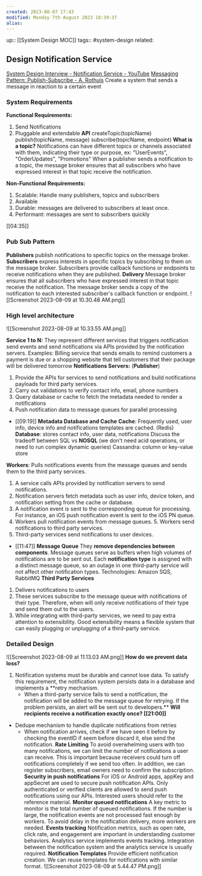 ```yaml
---
created: 2023-08-07 17:43
modified: Monday 7th August 2023 18:39:37
alias:
---
```

up::  [[System Design MOC]]
tags:: #system-design
related:
## Design Notification Service

[System Design Interview - Notification Service - YouTube](https://www.youtube.com/watch?v=bBTPZ9NdSk8)
[Messaging Pattern: Publish-Subscribe - A. Rothuis](https://www.arothuis.nl/posts/messaging-pub-sub/)
Create a system that sends a message in reaction to a certain event
### System Requirements
**Functional Requirements:**
1. Send Notifications
2. Pluggable and extendable
**API**
createTopic(topicName)
publish(topicName, message)
subscribe(topicName, endpoint)
**What is a topic?**
	Notifications can have different topics or channels associated with them, indicating their type or purpose, ex: "UserEvents", "OrderUpdates", "Promotions"
	When a publisher sends a notification to a topic, the message broker ensures that all subscribers who have expressed interest in that topic receive the notification.

**Non-Functional Requirements:**
1. Scalable: Handle many publishers, topics and subscribers
2. Available
3. Durable: messages are delivered to subscribers at least once.
4. Performant: messages are sent to subscribers quickly

[[04:35]]
### Pub Sub Pattern
**Publishers** publish notifications to specific topics on the message broker.
**Subscribers** express interests in specific topics by subscribing to them on the message broker. Subscribers provide callback functions or endpoints to receive notifications when they are published.
**Delivery** Message broker ensures that all subscribers who have expressed interest in that topic receive the notification. The message broker sends a copy of the notification to each interested subscriber's callback function or endpoint.
![[Screenshot 2023-08-09 at 10.30.48 AM.png]]
### High level architecture
![[Screenshot 2023-08-09 at 10.33.55 AM.png]]

**Service 1 to N:** They represent different services that triggers notification send events and send notifications via APIs provided by the notification servers.
Examples: Billing service that sends emails to remind customers a payment is due or a shopping website that tell customers that their package will be delivered tomorrow
**Notifications Servers:** (**Publisher**)
1. Provide the APIs for services to send notifications and build notifications payloads for third party services.
2. Carry out validations to verify contact info, email, phone numbers
3. Query database or cache to fetch the metadata needed to render a notifications
4. Push notification data to message queues for parallel processing
- [[09:19]]
**Metadata Database and Cache**
**Cache**: Frequently used, user info, device info and notifications templates are cached. (Redis)
**Database**: stores contact info, user data, notifications
Discuss the tradeoff between SQL vs **NOSQL**
	(we don't need acid operations, or need to run complex dynamic queries)
Cassandra: column or key-value store

**Workers**: Pulls notifications events from the message queues and sends them to the third party services.
1. A service calls APIs provided by notification servers to send notifications.
2. Notification servers fetch metadata such as user info, device token, and notification setting from the cache or database.
3. A notification event is sent to the corresponding queue for processing. For instance, an iOS push notification event is sent to the iOS PN queue.
4. Workers pull notification events from message queues. 5. Workers send notifications to third party services.
6. Third-party services send notifications to user devices.

- [[11:47]]
**Message Queue**
They **remove dependencies between components**. Message queues serve as buffers when high volumes of notifications are to be sent out. Each **notification** **type** is assigned with a distinct message queue, so an outage in one third-party service will not affect other notification types.
Technologies: Amazon SQS, RabbitMQ
**Third Party Services**
1.  Delivers notifications to users
2. These services subscribe to the message queue with notifications of their type. Therefore, when will only receive notifications of their type and send them out to the users.
3. While integrating with third-party services, we need to pay extra attention to extensibility. Good extensibility means a flexible system that can easily plugging or unplugging of a third-party service.
### Detailed Design
![[Screenshot 2023-08-09 at 11.13.03 AM.png]]
**How do we prevent data loss?**
1. Notification systems must be durable and cannot lose data. To satisfy this requirement, the notification system persists data in a database and implements a **retry mechanism.
	-  When a third-party service fails to send a notification, the notification will be added to the message queue for retrying. If the problem persists, an alert will be sent out to developers.**
**Will recipients receive a notification exactly once? [[21:00]]**
- Dedupe mechanism to handle duplicate notifications from retries
	- When notification arrives, check if we have seen it before by checking the eventID if seem before discard it, else send the notification.
**Rate Limiting**
To avoid overwhelming users with too many notifications, we can limit the number of notifications a user can receive. This is important because receivers could turn off notifications completely if we send too often.
In addition, we can register subscribers, email owners need to confirm the subscription.
**Security in push notifications**
For iOS or Android apps, appKey and appSecret are used to secure push notification APIs. Only authenticated or verified clients are allowed to send push notifications using our APIs. Interested users should refer to the reference material.
**Monitor queued notifications**
A key metric to monitor is the total number of queued notifications. If the number is large, the notification events are not processed fast enough by workers. To avoid delay in the notification delivery, more workers are needed.
**Events tracking**
Notification metrics, such as open rate, click rate, and engagement are important in understanding customer behaviors. Analytics service implements events tracking. Integration between the notification system and the analytics service is usually required.
**Notification Templates**
Provide efficient notification creation. We can reuse templates for notifications with similar format.
![[Screenshot 2023-08-09 at 5.44.47 PM.png]]
